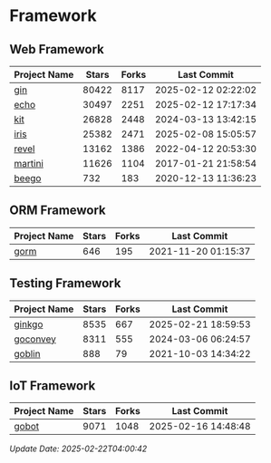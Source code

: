 # Framework

## Web Framework
| Project Name | Stars | Forks | Last Commit |
| ------------ | ----- | ----- | ----------- |
| [gin](https://github.com/gin-gonic/gin) | 80422 | 8117 | 2025-02-12 02:22:02 |
| [echo](https://github.com/labstack/echo) | 30497 | 2251 | 2025-02-12 17:17:34 |
| [kit](https://github.com/go-kit/kit) | 26828 | 2448 | 2024-03-13 13:42:15 |
| [iris](https://github.com/kataras/iris) | 25382 | 2471 | 2025-02-08 15:05:57 |
| [revel](https://github.com/revel/revel) | 13162 | 1386 | 2022-04-12 20:53:30 |
| [martini](https://github.com/go-martini/martini) | 11626 | 1104 | 2017-01-21 21:58:54 |
| [beego](https://github.com/astaxie/beego) | 732 | 183 | 2020-12-13 11:36:23 |

## ORM Framework
| Project Name | Stars | Forks | Last Commit |
| ------------ | ----- | ----- | ----------- |
| [gorm](https://github.com/jinzhu/gorm) | 646 | 195 | 2021-11-20 01:15:37 |

## Testing Framework
| Project Name | Stars | Forks | Last Commit |
| ------------ | ----- | ----- | ----------- |
| [ginkgo](https://github.com/onsi/ginkgo) | 8535 | 667 | 2025-02-21 18:59:53 |
| [goconvey](https://github.com/smartystreets/goconvey) | 8311 | 555 | 2024-03-06 06:24:57 |
| [goblin](https://github.com/franela/goblin) | 888 | 79 | 2021-10-03 14:34:22 |

## IoT Framework
| Project Name | Stars | Forks | Last Commit |
| ------------ | ----- | ----- | ----------- |
| [gobot](https://github.com/hybridgroup/gobot) | 9071 | 1048 | 2025-02-16 14:48:48 |

*Update Date: 2025-02-22T04:00:42*